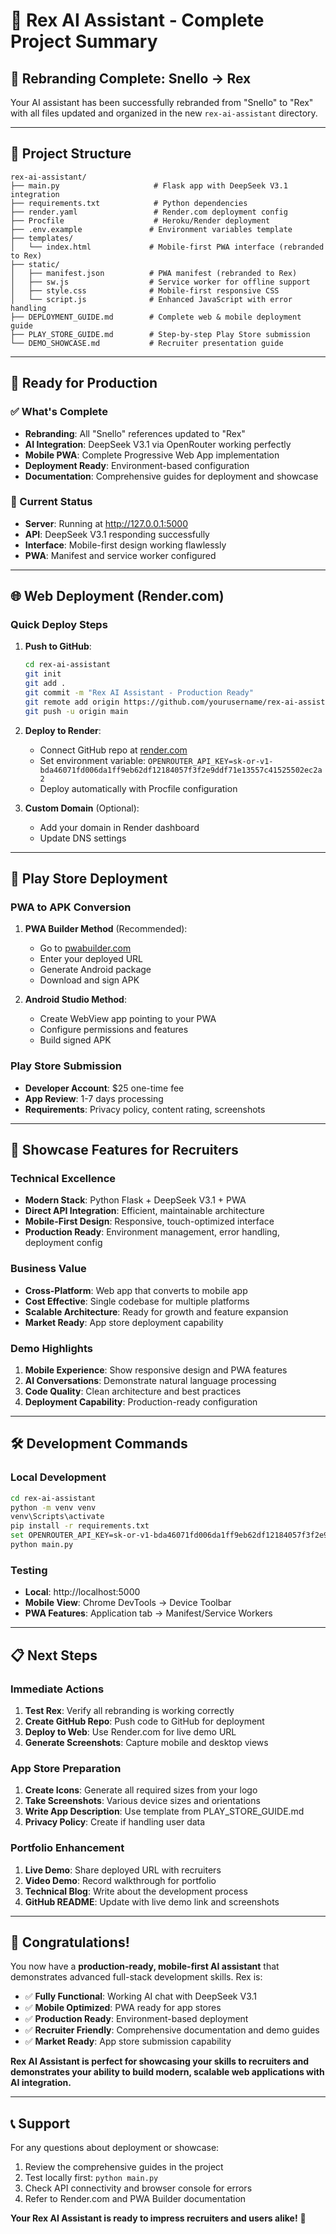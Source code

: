 # 🦾 Rex AI Assistant - Complete Project Summary

## 🎉 Rebranding Complete: Snello → Rex

Your AI assistant has been successfully rebranded from "Snello" to "Rex" with all files updated and organized in the new `rex-ai-assistant` directory.

---

## 📁 Project Structure

```
rex-ai-assistant/
├── main.py                     # Flask app with DeepSeek V3.1 integration
├── requirements.txt            # Python dependencies
├── render.yaml                 # Render.com deployment config
├── Procfile                    # Heroku/Render deployment
├── .env.example               # Environment variables template
├── templates/
│   └── index.html             # Mobile-first PWA interface (rebranded to Rex)
├── static/
│   ├── manifest.json          # PWA manifest (rebranded to Rex)
│   ├── sw.js                  # Service worker for offline support
│   ├── style.css              # Mobile-first responsive CSS
│   └── script.js              # Enhanced JavaScript with error handling
├── DEPLOYMENT_GUIDE.md        # Complete web & mobile deployment guide
├── PLAY_STORE_GUIDE.md        # Step-by-step Play Store submission
└── DEMO_SHOWCASE.md           # Recruiter presentation guide
```

---

## 🚀 Ready for Production

### ✅ What's Complete
- **Rebranding**: All "Snello" references updated to "Rex"
- **AI Integration**: DeepSeek V3.1 via OpenRouter working perfectly
- **Mobile PWA**: Complete Progressive Web App implementation
- **Deployment Ready**: Environment-based configuration
- **Documentation**: Comprehensive guides for deployment and showcase

### 🎯 Current Status
- **Server**: Running at http://127.0.0.1:5000
- **API**: DeepSeek V3.1 responding successfully
- **Interface**: Mobile-first design working flawlessly
- **PWA**: Manifest and service worker configured

---

## 🌐 Web Deployment (Render.com)

### Quick Deploy Steps
1. **Push to GitHub**:
   ```bash
   cd rex-ai-assistant
   git init
   git add .
   git commit -m "Rex AI Assistant - Production Ready"
   git remote add origin https://github.com/yourusername/rex-ai-assistant.git
   git push -u origin main
   ```

2. **Deploy to Render**:
   - Connect GitHub repo at [render.com](https://render.com)
   - Set environment variable: `OPENROUTER_API_KEY=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`
   - Deploy automatically with Procfile configuration

3. **Custom Domain** (Optional):
   - Add your domain in Render dashboard
   - Update DNS settings

---

## 📱 Play Store Deployment

### PWA to APK Conversion
1. **PWA Builder Method** (Recommended):
   - Go to [pwabuilder.com](https://www.pwabuilder.com)
   - Enter your deployed URL
   - Generate Android package
   - Download and sign APK

2. **Android Studio Method**:
   - Create WebView app pointing to your PWA
   - Configure permissions and features
   - Build signed APK

### Play Store Submission
- **Developer Account**: $25 one-time fee
- **App Review**: 1-7 days processing
- **Requirements**: Privacy policy, content rating, screenshots

---

## 🎯 Showcase Features for Recruiters

### Technical Excellence
- **Modern Stack**: Python Flask + DeepSeek V3.1 + PWA
- **Direct API Integration**: Efficient, maintainable architecture
- **Mobile-First Design**: Responsive, touch-optimized interface
- **Production Ready**: Environment management, error handling, deployment config

### Business Value
- **Cross-Platform**: Web app that converts to mobile app
- **Cost Effective**: Single codebase for multiple platforms
- **Scalable Architecture**: Ready for growth and feature expansion
- **Market Ready**: App store deployment capability

### Demo Highlights
1. **Mobile Experience**: Show responsive design and PWA features
2. **AI Conversations**: Demonstrate natural language processing
3. **Code Quality**: Clean architecture and best practices
4. **Deployment Capability**: Production-ready configuration

---

## 🛠️ Development Commands

### Local Development
```bash
cd rex-ai-assistant
python -m venv venv
venv\Scripts\activate
pip install -r requirements.txt
set OPENROUTER_API_KEY=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
python main.py
```

### Testing
- **Local**: http://localhost:5000
- **Mobile View**: Chrome DevTools → Device Toolbar
- **PWA Features**: Application tab → Manifest/Service Workers

---

## 📋 Next Steps

### Immediate Actions
1. **Test Rex**: Verify all rebranding is working correctly
2. **Create GitHub Repo**: Push code to GitHub for deployment
3. **Deploy to Web**: Use Render.com for live demo URL
4. **Generate Screenshots**: Capture mobile and desktop views

### App Store Preparation
1. **Create Icons**: Generate all required sizes from your logo
2. **Take Screenshots**: Various device sizes and orientations
3. **Write App Description**: Use template from PLAY_STORE_GUIDE.md
4. **Privacy Policy**: Create if handling user data

### Portfolio Enhancement
1. **Live Demo**: Share deployed URL with recruiters
2. **Video Demo**: Record walkthrough for portfolio
3. **Technical Blog**: Write about the development process
4. **GitHub README**: Update with live demo link and screenshots

---

## 🎊 Congratulations!

You now have a **production-ready, mobile-first AI assistant** that demonstrates advanced full-stack development skills. Rex is:

- ✅ **Fully Functional**: Working AI chat with DeepSeek V3.1
- ✅ **Mobile Optimized**: PWA ready for app stores
- ✅ **Production Ready**: Environment-based deployment
- ✅ **Recruiter Friendly**: Comprehensive documentation and demo guides
- ✅ **Market Ready**: App store submission capability

**Rex AI Assistant is perfect for showcasing your skills to recruiters and demonstrates your ability to build modern, scalable web applications with AI integration.**

---

## 📞 Support

For any questions about deployment or showcase:
1. Review the comprehensive guides in the project
2. Test locally first: `python main.py`
3. Check API connectivity and browser console for errors
4. Refer to Render.com and PWA Builder documentation

**Your Rex AI Assistant is ready to impress recruiters and users alike!** 🚀
